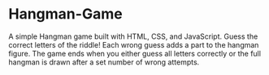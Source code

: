 # Hangman-Game
A simple Hangman game built with HTML, CSS, and JavaScript. Guess the correct letters of the riddle! Each wrong guess adds a part to the hangman figure. The game ends when you either guess all letters correctly or the full hangman is drawn after a set number of wrong attempts.
